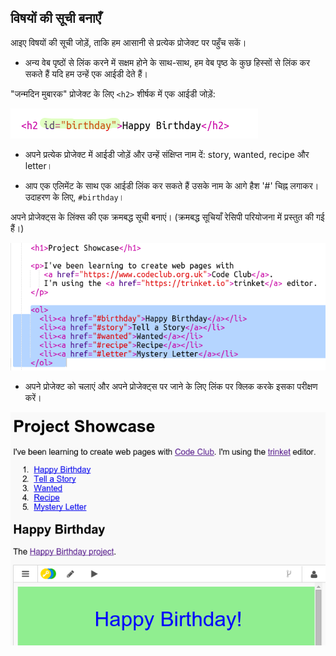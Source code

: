 ## विषयों की सूची बनाएँ

आइए विषयों की सूची जोड़ें, ताकि हम आसानी से प्रत्येक प्रोजेक्ट पर पहुँच सकें।

+ अन्य वेब पृष्ठों से लिंक करने में सक्षम होने के साथ-साथ, हम वेब पृष्ठ के कुछ हिस्सों से लिंक कर सकते हैं यदि हम उन्हें एक आईडी देते हैं। 

"जन्मदिन मुबारक" प्रोजेक्ट के लिए `<h2>` शीर्षक में एक आईडी जोड़ें:

![स्क्रीनशॉट](images/showcase-id.png)

+ अपने प्रत्येक प्रोजेक्ट में आईडी जोड़ें और उन्हें संक्षिप्त नाम दें: story, wanted, recipe और letter।

+ आप एक एलिमेंट के साथ एक आईडी लिंक कर सकते हैं उसके नाम के आगे हैश '#' चिह्न लगाकर। उदाहरण के लिए, `#birthday`।

अपने प्रोजेक्ट्स के लिंक्स की एक क्रमबद्ध सूची बनाएं। (क्रमबद्ध सूचियाँ रेसिपी परियोजना में प्रस्तुत की गई हैं।)

![स्क्रीनशॉट](images/showcase-list.png)

+ अपने प्रोजेक्ट को चलाएं और अपने प्रोजेक्ट्स पर जाने के लिए लिंक पर क्लिक करके इसका परीक्षण करें। 

![स्क्रीनशॉट](images/showcase-list-output.png)